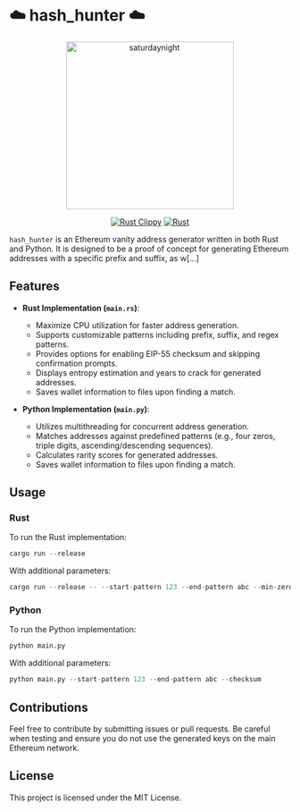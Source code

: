 <p align="center">
  <h1>☁️ hash_hunter ☁️</h1>
</p>

<p align="center">
  <img src="./saturdaynight.gif" alt="saturdaynight" width="300" />
</p>

<p align="center">
  <a href="https://github.com/ursisterbtw/hash_hunter/actions/workflows/rust-clippy.yml"><img src="https://github.com/ursisterbtw/hash_hunter/actions/workflows/rust-clippy.yml/badge.svg" alt="Rust Clippy"></a>
  <a href="https://github.com/ursisterbtw/hash_hunter/actions/workflows/rust.yml"><img src="https://github.com/ursisterbtw/hash_hunter/actions/workflows/rust.yml/badge.svg" alt="Rust"></a>
</p>

`hash_hunter` is an Ethereum vanity address generator written in both Rust and Python. It is designed to be a proof of concept for generating Ethereum addresses with a specific prefix and suffix, as w[...]

## Features

- **Rust Implementation (`main.rs`)**:
  - Maximize CPU utilization for faster address generation.
  - Supports customizable patterns including prefix, suffix, and regex patterns.
  - Provides options for enabling EIP-55 checksum and skipping confirmation prompts.
  - Displays entropy estimation and years to crack for generated addresses.
  - Saves wallet information to files upon finding a match.

- **Python Implementation (`main.py`)**:
  - Utilizes multithreading for concurrent address generation.
  - Matches addresses against predefined patterns (e.g., four zeros, triple digits, ascending/descending sequences).
  - Calculates rarity scores for generated addresses.
  - Saves wallet information to files upon finding a match.

## Usage

### Rust

To run the Rust implementation:

```rust
cargo run --release
```

With additional parameters:

```rust
cargo run --release -- --start-pattern 123 --end-pattern abc --min-zeros 5
```

### Python

To run the Python implementation:

```python
python main.py
```

With additional parameters:

```python
python main.py --start-pattern 123 --end-pattern abc --checksum
```

## Contributions

Feel free to contribute by submitting issues or pull requests. Be careful when testing and ensure you do not use the generated keys on the main Ethereum network.

## License

This project is licensed under the MIT License.
